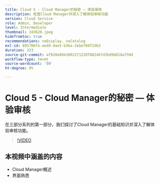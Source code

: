 ```yaml
---
title: Cloud 5 - Cloud Manager的秘密 — 体验审核
description: 检查Cloud Manager并深入了解体验审核功能
version: Cloud Service
role: Admin, Developer
level: Intermediate
thumbnail: 343620.jpeg
hidefromtoc: true
recommendations: noDisplay, noCatalog
exl-id: 895766fe-aedd-4ae5-b3ba-2ebe769f2db3
duration: 323
source-git-commit: af928e60410022f12207082467d3bd9b818af59d
workflow-type: tm+mt
source-wordcount: '59'
ht-degree: 0%

---
```


# Cloud 5 - Cloud Manager的秘密 — 体验审核

在三部分系列的第一部分，我们探讨了Cloud Manager的基础知识并深入了解体验审核功能。

>[!VIDEO](https://video.tv.adobe.com/v/343620?quality=12&learn=on)

## 本视频中涵盖的内容

+ Cloud Manager概述
+ 界面熟悉
